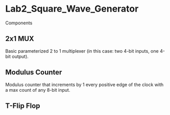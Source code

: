 # Lab2_Square_Wave_Generator
Components
## 2x1 MUX

Basic parameterized 2 to 1 multiplexer (in this case: two 4-bit inputs, one 4-bit output).


## Modulus Counter

Modulus counter that increments by 1 every positive edge of the clock with a max count of any 8-bit input.

## T-Flip Flop



